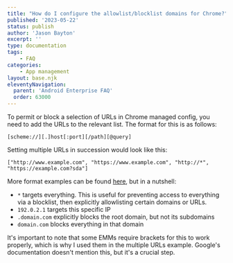 ```yaml
---
title: "How do I configure the allowlist/blocklist domains for Chrome?"
published: '2023-05-22'
status: publish
author: 'Jason Bayton'
excerpt: ''
type: documentation
tags: 
    - FAQ
categories:
    - App management
layout: base.njk
eleventyNavigation:
  parent: 'Android Enterprise FAQ'
  order: 63000
--- 
```

To permit or block a selection of URLs in Chrome managed config, you need to add the URLs to the relevant list. The format for this is as follows:

`[scheme://][.]host[:port][/path][@query]`

Setting multiple URLs in succession would look like this:

`["http://www.example.com", "https://www.example.com", "http://*", "https://example.com?sda"]`

More format examples can be found [here](https://support.google.com/chrome/a/answer/9942583), but in a nutshell:

- `*` targets everything. This is useful for preventing access to everything via a blocklist, then explicitly allowlisting certain domains or URLs.
- `192.0.2.1` targets this specific IP
- `.domain.com` explicitly blocks the root domain, but not its subdomains
- `domain.com` blocks everything in that domain

It's important to note that some EMMs require brackets for this to work properly, which is why I used them in the multiple URLs example. Google's documentation doesn't mention this, but it's a crucial step.